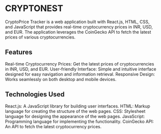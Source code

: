 # CRYPTONEST
CryptoPrice Tracker is a web application built with React.js, HTML, CSS, and JavaScript that provides real-time cryptocurrency prices in INR, USD, and EUR. The application leverages the CoinGecko API to fetch the latest prices of various cryptocurrencies.

## Features
Real-time Cryptocurrency Prices: Get the latest prices of cryptocurrencies in INR, USD, and EUR.
User-friendly Interface: Simple and intuitive interface designed for easy navigation and information retrieval.
Responsive Design: Works seamlessly on both desktop and mobile devices.
## Technologies Used
React.js: A JavaScript library for building user interfaces.
HTML: Markup language for creating the structure of the web pages.
CSS: Stylesheet language for designing the appearance of the web pages.
JavaScript: Programming language for implementing the functionality.
CoinGecko API: An API to fetch the latest cryptocurrency prices.